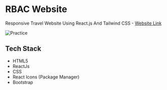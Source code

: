 #  RBAC Website

Responsive Travel Website Using React.js And Tailwind CSS - [Website Link](https://helpful-heliotrope-47d467.netlify.app/)

![Practice](https://img.shields.io/badge/Practice-ReactJs/TailwindCSS-blue.svg)

## Tech Stack

- HTML5
- ReactJs
- CSS
- React Icons (Package Manager)
- Bootstrap


